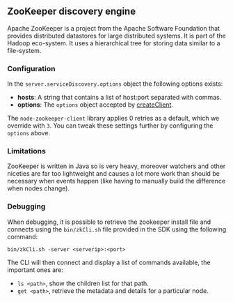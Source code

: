 ## ZooKeeper discovery engine

Apache ZooKeeper is a project from the Apache Software Foundation that provides distributed
datastores for large distributed systems. It is part of the Hadoop eco-system. It uses a
hierarchical tree for storing data similar to a file-system.

### Configuration

In the `server.serviceDiscovery.options` object the following options exists:

- **hosts**: A string that contains a list of host:port separated with commas.
- **options**: The `options` object accepted by [createClient](https://github.com/alexguan/node-zookeeper-client#client-createclientconnectionstring-options).

The `node-zookeeper-client` library applies 0 retries as a default, which we override with `3`.
You can tweak these settings further by configuring the `options` above.

### Limitations

ZooKeeper is written in Java so is very heavy, moreover watchers and other niceties are far too
lightweight and causes a lot more work than should be necessary when events happen (like having to
manually build the difference when nodes change).

### Debugging

When debugging, it is possible to retrieve the zookeeper install file and connects using the
`bin/zkCli.sh` file provided in the SDK using the following command:

`bin/zkCli.sh -server <serverip>:<port>`

The CLI will then connect and display a list of commands available, the important ones are:

- `ls <path>`, show the children list for that path.
- `get <path>`, retrieve the metadata and details for a particular node.
